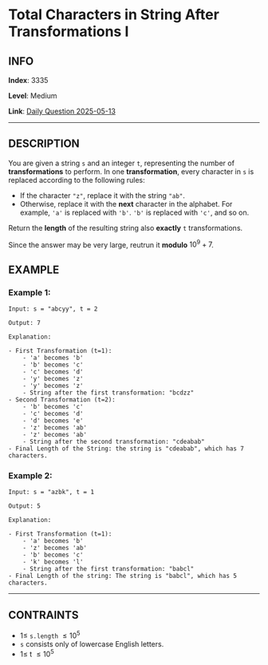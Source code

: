 # Total Characters in String After Transformations I

## INFO

**Index**: 3335

**Level**: Medium

**Link**: [Daily Question 2025-05-13](https://leetcode.com/problems/total-characters-in-string-after-transformations-i/description/?envType=daily-question&envId=2025-05-13)

---

## DESCRIPTION

You are given a string `s` and an integer `t`, representing the number of **transformations** to perform. In one **transformation**, every character in `s` is replaced according to the following rules:

- If the character `"z"`, replace it with the string `"ab"`.
- Otherwise, replace it with the **next** character in the alphabet. For example, `'a'` is replaced with `'b'`. `'b'` is replaced with `'c'`, and so on.

Return the **length** of the resulting string also **exactly** `t` transformations.

Since the answer may be very large, reutrun it **modulo** $10^9 + 7$.

## EXAMPLE
### Example 1:

    Input: s = "abcyy", t = 2
    
    Output: 7

    Explanation:
    
    - First Transformation (t=1):
        - 'a' becomes 'b'
        - 'b' becomes 'c'
        - 'c' becomes 'd'
        - 'y' becomes 'z'
        - 'y' becomes 'z'
        - String after the first transformation: "bcdzz"
    - Second Transformation (t=2):
        - 'b' becomes 'c'
        - 'c' becomes 'd'
        - 'd' becomes 'e'
        - 'z' becomes 'ab'
        - 'z' becomes 'ab'
        - String after the second transformation: "cdeabab"
    - Final Length of the String: the string is "cdeabab", which has 7 characters.

### Example 2:

    Input: s = "azbk", t = 1
    
    Output: 5

    Explanation:
    
    - First Transformation (t=1):
        - 'a' becomes 'b'
        - 'z' becomes 'ab'
        - 'b' becomes 'c'
        - 'k' becomes 'l'
        - String after the first transformation: "babcl"
    - Final Length of the string: The string is "babcl", which has 5 characters.


---

## CONTRAINTS

- $1 \leq$ `s.length` $\leq 10^5$
- `s` consists only of lowercase English letters.
- $1 \leq$ t $\leq 10^5$